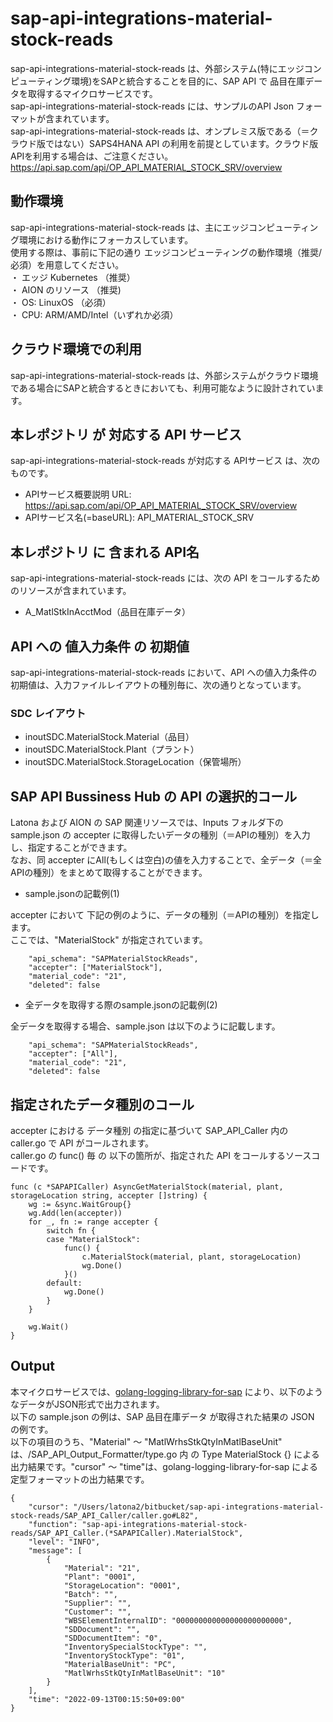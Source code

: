 # sap-api-integrations-material-stock-reads
sap-api-integrations-material-stock-reads は、外部システム(特にエッジコンピューティング環境)をSAPと統合することを目的に、SAP API で 品目在庫データを取得するマイクロサービスです。    
sap-api-integrations-material-stock-reads には、サンプルのAPI Json フォーマットが含まれています。   
sap-api-integrations-material-stock-reads は、オンプレミス版である（＝クラウド版ではない）SAPS4HANA API の利用を前提としています。クラウド版APIを利用する場合は、ご注意ください。   
https://api.sap.com/api/OP_API_MATERIAL_STOCK_SRV/overview

## 動作環境  
sap-api-integrations-material-stock-reads は、主にエッジコンピューティング環境における動作にフォーカスしています。  
使用する際は、事前に下記の通り エッジコンピューティングの動作環境（推奨/必須）を用意してください。  
・ エッジ Kubernetes （推奨）    
・ AION のリソース （推奨)    
・ OS: LinuxOS （必須）    
・ CPU: ARM/AMD/Intel（いずれか必須）　　

## クラウド環境での利用
sap-api-integrations-material-stock-reads は、外部システムがクラウド環境である場合にSAPと統合するときにおいても、利用可能なように設計されています。  

## 本レポジトリ が 対応する API サービス
sap-api-integrations-material-stock-reads が対応する APIサービス は、次のものです。

* APIサービス概要説明 URL: https://api.sap.com/api/OP_API_MATERIAL_STOCK_SRV/overview
* APIサービス名(=baseURL): API_MATERIAL_STOCK_SRV

## 本レポジトリ に 含まれる API名
sap-api-integrations-material-stock-reads には、次の API をコールするためのリソースが含まれています。  

* A_MatlStkInAcctMod（品目在庫データ）

## API への 値入力条件 の 初期値
sap-api-integrations-material-stock-reads において、API への値入力条件の初期値は、入力ファイルレイアウトの種別毎に、次の通りとなっています。  

### SDC レイアウト

* inoutSDC.MaterialStock.Material（品目）
* inoutSDC.MaterialStock.Plant（プラント）
* inoutSDC.MaterialStock.StorageLocation（保管場所）

## SAP API Bussiness Hub の API の選択的コール

Latona および AION の SAP 関連リソースでは、Inputs フォルダ下の sample.json の accepter に取得したいデータの種別（＝APIの種別）を入力し、指定することができます。  
なお、同 accepter にAll(もしくは空白)の値を入力することで、全データ（＝全APIの種別）をまとめて取得することができます。  

* sample.jsonの記載例(1)  

accepter において 下記の例のように、データの種別（＝APIの種別）を指定します。  
ここでは、"MaterialStock" が指定されています。

```
	"api_schema": "SAPMaterialStockReads",
	"accepter": ["MaterialStock"],
	"material_code": "21",
	"deleted": false
```
  
* 全データを取得する際のsample.jsonの記載例(2)  

全データを取得する場合、sample.json は以下のように記載します。  

```
	"api_schema": "SAPMaterialStockReads",
	"accepter": ["All"],
	"material_code": "21",
	"deleted": false
```

## 指定されたデータ種別のコール

accepter における データ種別 の指定に基づいて SAP_API_Caller 内の caller.go で API がコールされます。  
caller.go の func() 毎 の 以下の箇所が、指定された API をコールするソースコードです。  

```
func (c *SAPAPICaller) AsyncGetMaterialStock(material, plant, storageLocation string, accepter []string) {
	wg := &sync.WaitGroup{}
	wg.Add(len(accepter))
	for _, fn := range accepter {
		switch fn {
		case "MaterialStock":
			func() {
				c.MaterialStock(material, plant, storageLocation)
				wg.Done()
			}()
		default:
			wg.Done()
		}
	}

	wg.Wait()
}
```
## Output  
本マイクロサービスでは、[golang-logging-library-for-sap](https://github.com/latonaio/golang-logging-library-for-sap) により、以下のようなデータがJSON形式で出力されます。  
以下の sample.json の例は、SAP 品目在庫データ が取得された結果の JSON の例です。  
以下の項目のうち、"Material" ～ "MatlWrhsStkQtyInMatlBaseUnit" は、/SAP_API_Output_Formatter/type.go 内 の Type MaterialStock {} による出力結果です。"cursor" ～ "time"は、golang-logging-library-for-sap による 定型フォーマットの出力結果です。  

```
{
	"cursor": "/Users/latona2/bitbucket/sap-api-integrations-material-stock-reads/SAP_API_Caller/caller.go#L82",
	"function": "sap-api-integrations-material-stock-reads/SAP_API_Caller.(*SAPAPICaller).MaterialStock",
	"level": "INFO",
	"message": [
		{
			"Material": "21",
			"Plant": "0001",
			"StorageLocation": "0001",
			"Batch": "",
			"Supplier": "",
			"Customer": "",
			"WBSElementInternalID": "000000000000000000000000",
			"SDDocument": "",
			"SDDocumentItem": "0",
			"InventorySpecialStockType": "",
			"InventoryStockType": "01",
			"MaterialBaseUnit": "PC",
			"MatlWrhsStkQtyInMatlBaseUnit": "10"
		}
	],
	"time": "2022-09-13T00:15:50+09:00"
}

```
